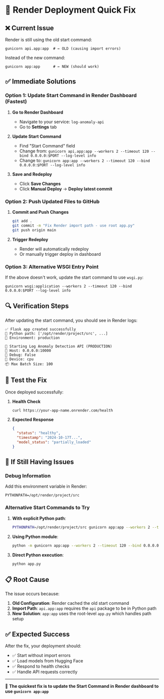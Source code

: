 # 🚨 Render Deployment Quick Fix

## ❌ **Current Issue**
Render is still using the old start command:
```
gunicorn api.app:app  # ← OLD (causing import errors)
```

Instead of the new command:
```
gunicorn app:app      # ← NEW (should work)
```

## ✅ **Immediate Solutions**

### Option 1: Update Start Command in Render Dashboard (Fastest)

1. **Go to Render Dashboard**
   - Navigate to your service: `log-anomaly-api`
   - Go to **Settings** tab

2. **Update Start Command**
   - Find "Start Command" field
   - Change from: `gunicorn api.app:app --workers 2 --timeout 120 --bind 0.0.0.0:$PORT --log-level info`
   - Change to: `gunicorn app:app --workers 2 --timeout 120 --bind 0.0.0.0:$PORT --log-level info`

3. **Save and Redeploy**
   - Click **Save Changes**
   - Click **Manual Deploy** → **Deploy latest commit**

### Option 2: Push Updated Files to GitHub

1. **Commit and Push Changes**
   ```bash
   git add .
   git commit -m "Fix Render import path - use root app.py"
   git push origin main
   ```

2. **Trigger Redeploy**
   - Render will automatically redeploy
   - Or manually trigger deploy in dashboard

### Option 3: Alternative WSGI Entry Point

If the above doesn't work, update the start command to use `wsgi.py`:
```
gunicorn wsgi:application --workers 2 --timeout 120 --bind 0.0.0.0:$PORT --log-level info
```

## 🔍 **Verification Steps**

After updating the start command, you should see in Render logs:
```
✅ Flask app created successfully
📍 Python path: ['/opt/render/project/src', ...]
🔧 Environment: production

🚀 Starting Log Anomaly Detection API (PRODUCTION)
📍 Host: 0.0.0.0:10000
🔧 Debug: False
💾 Device: cpu
📦 Max Batch Size: 100
```

## 🧪 **Test the Fix**

Once deployed successfully:

1. **Health Check**
   ```bash
   curl https://your-app-name.onrender.com/health
   ```

2. **Expected Response**
   ```json
   {
     "status": "healthy",
     "timestamp": "2024-10-17T...",
     "model_status": "partially_loaded"
   }
   ```

## 🚨 **If Still Having Issues**

### Debug Information
Add this environment variable in Render:
```
PYTHONPATH=/opt/render/project/src
```

### Alternative Start Commands to Try

1. **With explicit Python path**:
   ```bash
   PYTHONPATH=/opt/render/project/src gunicorn app:app --workers 2 --timeout 120 --bind 0.0.0.0:$PORT
   ```

2. **Using Python module**:
   ```bash
   python -m gunicorn app:app --workers 2 --timeout 120 --bind 0.0.0.0:$PORT
   ```

3. **Direct Python execution**:
   ```bash
   python app.py
   ```

## 📋 **Root Cause**

The issue occurs because:
1. **Old Configuration**: Render cached the old start command
2. **Import Path**: `api.app:app` requires the `api` package to be in Python path
3. **New Solution**: `app:app` uses the root-level `app.py` which handles path setup

## ✅ **Expected Success**

After the fix, your deployment should:
- ✅ Start without import errors
- ✅ Load models from Hugging Face
- ✅ Respond to health checks
- ✅ Handle API requests correctly

---

🎯 **The quickest fix is to update the Start Command in Render dashboard to use `gunicorn app:app`**